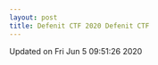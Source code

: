 ```yaml
---
layout: post
title: Defenit CTF 2020 Defenit CTF
---
```


<!--break-->



Updated on Fri Jun  5 09:51:26 2020
